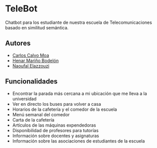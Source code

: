 # TeleBot
Chatbot para los estudiante de nuestra escuela de Telecomunicaciones basado en similitud semántica.

## Autores
- [Carlos Calvo Moa](https://github.com/Carcalmoa)
- [Henar Mariño Bodelón](https://github.com/henarmarino)
- [Naoufal Elazzouzi](https://github.com/naoufal21)

## Funcionalidades
- Encontrar la parada más cercana a mi ubicación que me lleva a la universidad
- Ver en directo los buses para volver a casa
-  Horarios de la cafetería y el comedor de la escuela
- Menú semanal del comedor
- Carta de la cafetería
- Artículos de las máquinas expendedoras
- Disponibilidad de profesores para tutorías
- Información sobre docentes y asignaturas
- Información sobre las asociaciones de estudiantes de la escuela

